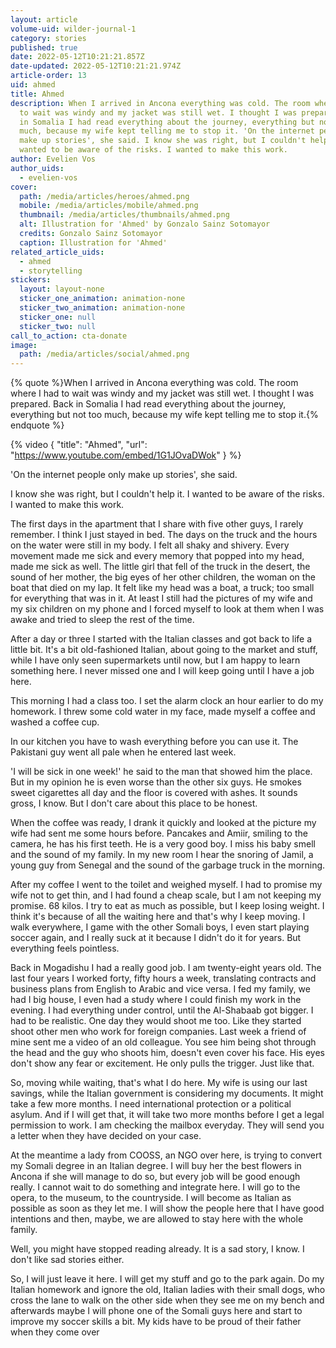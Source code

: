 ```yaml
---
layout: article
volume-uid: wilder-journal-1
category: stories
published: true
date: 2022-05-12T10:21:21.857Z
date-updated: 2022-05-12T10:21:21.974Z
article-order: 13
uid: ahmed
title: Ahmed
description: When I arrived in Ancona everything was cold. The room where I had
  to wait was windy and my jacket was still wet. I thought I was prepared. Back
  in Somalia I had read everything about the journey, everything but not too
  much, because my wife kept telling me to stop it. 'On the internet people only
  make up stories', she said. I know she was right, but I couldn't help it. I
  wanted to be aware of the risks. I wanted to make this work.
author: Evelien Vos
author_uids:
  - evelien-vos
cover:
  path: /media/articles/heroes/ahmed.png
  mobile: /media/articles/mobile/ahmed.png
  thumbnail: /media/articles/thumbnails/ahmed.png
  alt: Illustration for 'Ahmed' by Gonzalo Sainz Sotomayor
  credits: Gonzalo Sainz Sotomayor
  caption: Illustration for 'Ahmed'
related_article_uids:
  - ahmed
  - storytelling
stickers:
  layout: layout-none
  sticker_one_animation: animation-none
  sticker_two_animation: animation-none
  sticker_one: null
  sticker_two: null
call_to_action: cta-donate
image:
  path: /media/articles/social/ahmed.png
---
```

{% quote %}When I arrived in Ancona everything was cold. The room where I had to wait was windy and my jacket was still wet. I thought I was prepared. Back in Somalia I had read everything about the journey, everything but not too much, because my wife kept telling me to stop it.{% endquote %}

{% video { "title": "Ahmed", "url": "https://www.youtube.com/embed/1G1JOvaDWok" } %}

'On the internet people only make up stories', she said.

I know she was right, but I couldn't help it. I wanted to be aware of the risks. I wanted to make this work.

The first days in the apartment that I share with five other guys, I rarely remember. I think I just stayed in bed. The days on the truck and the hours on the water were still in my body. I felt all shaky and shivery. Every movement made me sick and every memory that popped into my head, made me sick as well. The little girl that fell of the truck in the desert, the sound of her mother, the big eyes of her other children, the woman on the boat that died on my lap. It felt like my head was a boat, a truck; too small for everything that was in it. At least I still had the pictures of my wife and my six children on my phone and I forced myself to look at them when I was awake and tried to sleep the rest of the time. 

After a day or three I started with the Italian classes and got back to life a little bit. It's a bit old-fashioned Italian, about going to the market and stuff, while I have only seen supermarkets until now, but I am happy to learn something here. I never missed one and I will keep going until I have a job here.

This morning I had a class too. I set the alarm clock an hour earlier to do my homework. I threw some cold water in my face, made myself a coffee and washed a coffee cup.

In our kitchen you have to wash everything before you can use it. The Pakistani guy went all pale when he entered last week.

'I will be sick in one week!' he said to the man that showed him the place. But in my opinion he is even worse than the other six guys. He smokes sweet cigarettes all day and the floor is covered with ashes. It sounds gross, I know. But I don't care about this place to be honest. 

When the coffee was ready, I drank it quickly and looked at the picture my wife had sent me some hours before. Pancakes and Amiir, smiling to the camera, he has his first teeth. He is a very good boy. I miss his baby smell and the sound of my family. In my new room I hear the snoring of Jamil, a young guy from Senegal and the sound of the garbage truck in the morning.

After my coffee I went to the toilet and weighed myself. I had to promise my wife not to get thin, and I had found a cheap scale, but I am not keeping my promise. 68 kilos. I try to eat as much as possible, but I keep losing weight. I think it's because of all the waiting here and that's why I keep moving. I walk everywhere, I game with the other Somali boys, I even start playing soccer again, and I really suck at it because I didn't do it for years. But everything feels pointless.

Back in Mogadishu I had a really good job. I am twenty-eight years old. The last four years I worked forty, fifty hours a week, translating contracts and business plans from English to Arabic and vice versa. I fed my family, we had I big house, I even had a study where I could finish my work in the evening. I had everything under control, until the Al-Shabaab got bigger. I had to be realistic. One day they would shoot me too. Like they started shoot other men who work for foreign companies. Last week a friend of mine sent me a video of an old colleague. You see him being shot through the head and the guy who shoots him, doesn't even cover his face. His eyes don't show any fear or excitement. He only pulls the trigger. Just like that.

So, moving while waiting, that's what I do here. My wife is using our last savings, while the Italian government is considering my documents. It might take a few more months. I need international protection or a political asylum. And if I will get that, it will take two more months before I get a legal permission to work. I am checking the mailbox everyday. They will send you a letter when they have decided on your case.

At the meantime a lady from COOSS, an NGO over here, is trying to convert my Somali degree in an Italian degree. I will buy her the best flowers in Ancona if she will manage to do so, but every job will be good enough really. I cannot wait to do something and integrate here. I will go to the opera, to the museum, to the countryside. I will become as Italian as possible as soon as they let me. I will show the people here that I have good intentions and then, maybe, we are allowed to stay here with the whole family.

Well, you might have stopped reading already. It is a sad story, I know. I don't like sad stories either.

So, I will just leave it here. I will get my stuff and go to the park again. Do my Italian homework and ignore the old, Italian ladies with their small dogs, who cross the lane to walk on the other side when they see me on my bench and afterwards maybe I will phone one of the Somali guys here and start to improve my soccer skills a bit. My kids have to be proud of their father when they come over
